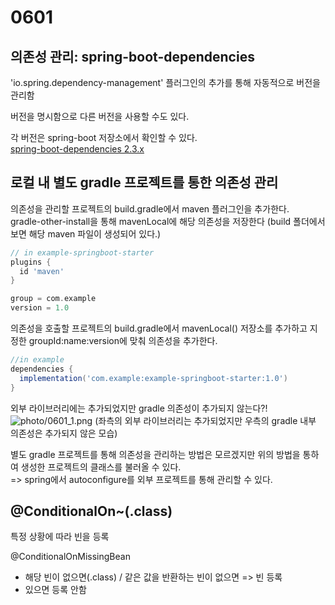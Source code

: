 # 0601

## 의존성 관리: spring-boot-dependencies

'io.spring.dependency-management' 플러그인의 추가를 통해 자동적으로 버전을 관리함

버전을 명시함으로 다른 버전을 사용할 수도 있다.

각 버전은 spring-boot 저장소에서 확인할 수 있다.  
[spring-boot-dependencies 2.3.x](https://github.com/spring-projects/spring-boot/tree/2.3.x/spring-boot-project/spring-boot-dependencies)

## 로컬 내 별도 gradle 프로젝트를 통한 의존성 관리

의존성을 관리할 프로젝트의 build.gradle에서 maven 플러그인을 추가한다.  
gradle-other-install을 통해 mavenLocal에 해당 의존성을 저장한다 (build 폴더에서 보면 해당 maven 파일이 생성되어 있다.)

```groovy
// in example-springboot-starter
plugins {
  id 'maven'
}

group = com.example
version = 1.0
```

의존성을 호출할 프로젝트의 build.gradle에서 mavenLocal() 저장소를 추가하고 지정한 groupId:name:version에 맞춰 의존성을 추가한다.

```groovy
//in example
dependencies {
  implementation('com.example:example-springboot-starter:1.0')
}
```

외부 라이브러리에는 추가되었지만 gradle 의존성이 추가되지 않는다?!  
![photo/0601_1.png](photo/0601_1.png)
(좌측의 외부 라이브러리는 추가되었지만 우측의 gradle 내부 의존성은 추가되지 않은 모습)

별도 gradle 프로젝트를 통해 의존성을 관리하는 방법은 모르겠지만 위의 방법을 통하여 생성한 프로젝트의 클래스를 불러올 수 있다.  
=> spring에서 autoconfigure를 외부 프로젝트를 통해 관리할 수 있다.

## @ConditionalOn~(.class)

특정 상황에 따라 빈을 등록

@ConditionalOnMissingBean
 - 해당 빈이 없으면(.class) / 같은 값을 반환하는 빈이 없으면 => 빈 등록
 - 있으면 등록 안함